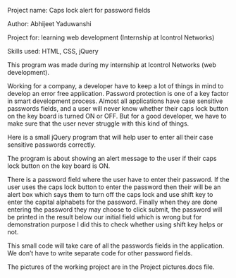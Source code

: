 Project name: Caps lock alert for password fields

Author: Abhijeet Yaduwanshi

Project for: learning web development (Internship at Icontrol Networks)

Skills used: HTML, CSS, jQuery

This program was made during my internship at Icontrol Networks (web development).

Working for a company, a developer have to keep a lot of things in mind to develop an error free application.
Password protection is one of a key factor in smart development process.
Almost all applications have case sensitive passwords fields, and a user will never know whether their caps lock button on the key board is turned ON or OFF.
But for a good developer, we have to make sure that the user never struggle with this kind of things.

Here is a small jQuery program that will help user to enter all their case sensitive passwords correctly.

The program is about showing an alert message to the user if their caps lock button on the key board is ON.

There is a password field where the user have to enter their password.
If the user uses the caps lock button to enter the password then their will be an alert box which says them to turn off the caps lock and use shift key to enter the capital alphabets for the password.
Finally when they are done entering the password they may choose to click submit, the password will be printed in the result below our initial field which is wrong but for demonstration purpose I did this to check whether using shift key helps or not.

This small code will take care of all the passwords fields in the application. We don’t have to write separate code for other password fields.

The pictures of the working project are in the Project pictures.docs file.
